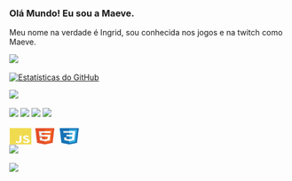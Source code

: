 ### Olá Mundo! Eu sou a Maeve.
Meu nome na verdade é Ingrid, sou conhecida nos jogos e na twitch como Maeve.

<img src="https://raw.githubusercontent.com/DIEGOHORVATTI/DIEGOHORVATTI/main/public/gif/hrColorAnimation.gif" width=50%>

[![Estatísticas do GitHub](https://github-readme-stats.vercel.app/api?username=maevesystem&show_icons=true&count_private=true&theme=radical)](https://github.com/maevesystem) <div>
  <a href="https://github.com/maevesystem">
  <img height="180em" src="https://github-readme-stats.vercel.app/api/top-langs/?username=maevesystem&layout=compact&langs_count=7&theme=radical"/>
</div>


<div> 
  <a href="https://www.twitch.tv/maevessz" target="_blank"><img src="https://img.shields.io/badge/Twitch-9146FF?style=for-the-badge&logo=twitch&logoColor=white"></a>
  <a href="https://www.instagram.com/maevesystem/" target="_blank"><img src="https://img.shields.io/badge/Instagram-E4405F?style=for-the-badge&logo=instagram&logoColor=white"></a>
  <a href="https://www.linkedin.com/in/ingrid-nunes-2849a81b2/" target="_blank"><img src="https://img.shields.io/badge/LinkedIn-0077B5?style=for-the-badge&logo=linkedin&logoColor=white"></a>
  <a href="https://discord.gg/U3fmksK3bB" target="_blank"><img src="https://img.shields.io/badge/Discord-7289DA?style=for-the-badge&logo=discord&logoColor=white"></a> 
</div>

<div style="display: inline_block"><br>
  <img align="center" alt="Maeve-Js" height="30" width="40" src="https://raw.githubusercontent.com/devicons/devicon/master/icons/javascript/javascript-plain.svg">
  <img align="center" alt="Maeve-HTML" height="30" width="40" src="https://raw.githubusercontent.com/devicons/devicon/master/icons/html5/html5-original.svg">
  <img align="center" alt="Maeve-CSS" height="30" width="40" src="https://raw.githubusercontent.com/devicons/devicon/master/icons/css3/css3-original.svg">
</div>
<img src="https://pa1.aminoapps.com/6467/434523dd5371dab33fa62e00b5bb46defe306f0c_00.gif" width="15%">

![](https://komarev.com/ghpvc/?username=maevesystem&color=blue&style=flat-square&label=PROFILE+VIEWS)
